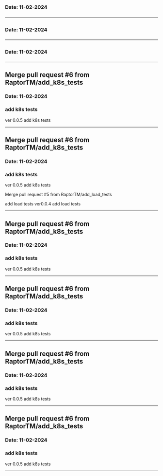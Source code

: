
## 
### Date: 11-02-2024
### 
***

## 
### Date: 11-02-2024
### 
***

## 
### Date: 11-02-2024
### 
***

## Merge pull request #6 from RaptorTM/add_k8s_tests
### Date: 11-02-2024
### add k8s tests
ver 0.0.5
add k8s tests
***

## Merge pull request #6 from RaptorTM/add_k8s_tests
### Date: 11-02-2024
### add k8s tests
ver 0.0.5
add k8s tests

Merge pull request #5 from RaptorTM/add_load_tests

add load tests
ver0.0.4
add load tests
***

## Merge pull request #6 from RaptorTM/add_k8s_tests
### Date: 11-02-2024
### add k8s tests
ver 0.0.5
add k8s tests
***

## Merge pull request #6 from RaptorTM/add_k8s_tests
### Date: 11-02-2024
### add k8s tests
ver 0.0.5
add k8s tests
***

## Merge pull request #6 from RaptorTM/add_k8s_tests
### Date: 11-02-2024
### add k8s tests
ver 0.0.5
add k8s tests
***

## Merge pull request #6 from RaptorTM/add_k8s_tests
### Date: 11-02-2024
### add k8s tests
ver 0.0.5
add k8s tests
***
